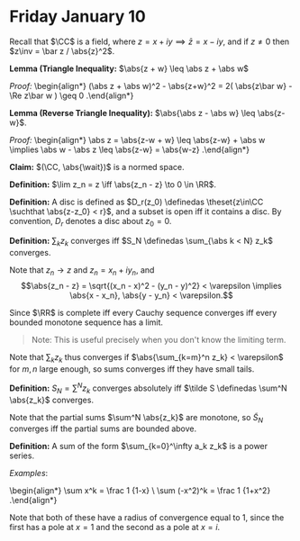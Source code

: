# Friday January 10

Recall that $\CC$ is a field, where $z = x + iy \implies \bar z = x - iy$, and if $z\neq 0$ then $z\inv = \bar z / \abs{z}^2$.

**Lemma (Triangle Inequality:**
$\abs{z + w} \leq \abs z + \abs w$

*Proof:*
\begin{align*}
(\abs z + \abs w)^2 - \abs{z+w}^2 = 2( \abs{z\bar w} - \Re z\bar w ) \geq 0
.\end{align*}

**Lemma (Reverse Triangle Inequality):**
$\abs{\abs z - \abs w} \leq \abs{z-w}$.

*Proof:*
\begin{align*}
\abs z = \abs{z-w + w} \leq \abs{z-w} + \abs w \implies \abs w - \abs z \leq \abs{z-w} = \abs{w-z}
.\end{align*}

**Claim:**
$(\CC, \abs{\wait})$ is a normed space.

**Definition:**
$\lim z_n = z \iff \abs{z_n - z} \to 0 \in \RR$.

**Definition:**
A disc is defined as $D_r(z_0) \definedas \theset{z\in\CC \suchthat \abs{z-z_0} < r}$, and a subset is open iff it contains a disc.
By convention, $D_r$ denotes a disc about $z_0 = 0$.

**Definition:**
$\sum_k z_k$ converges iff $S_N \definedas \sum_{\abs k < N} z_k$ converges.

Note that $z_n \to z$ and $z_n = x_n + iy_n$, and $$\abs{z_n - z} = \sqrt{(x_n - x)^2 - (y_n - y)^2} < \varepsilon \implies \abs{x - x_n}, \abs{y - y_n} < \varepsilon.$$

Since $\RR$ is complete iff every Cauchy sequence converges iff every bounded monotone sequence has a limit.

> Note: This is useful precisely when you don't know the limiting term.

Note that $\sum_k z_k$ thus converges if $\abs{\sum_{k=m}^n z_k} < \varepsilon$ for $m, n$ large enough, so sums converges iff they have small tails.

**Definition:**
$S_N = \sum^N z_k$ converges absolutely iff $\tilde S \definedas \sum^N \abs{z_k}$ converges.

Note that the partial sums $\sum^N \abs{z_k}$ are monotone, so $\tilde S_N$ converges iff the partial sums are bounded above.

**Definition:**
A sum of the form $\sum_{k=0}^\infty a_k z_k$ is a power series.

*Examples*:

\begin{align*}
\sum x^k = \frac 1 {1-x} \\
\sum (-x^2)^k = \frac 1 {1+x^2}
.\end{align*}

Note that both of these have a radius of convergence equal to 1, since the first has a pole at $x=1$ and the second as a pole at $x = i$.
